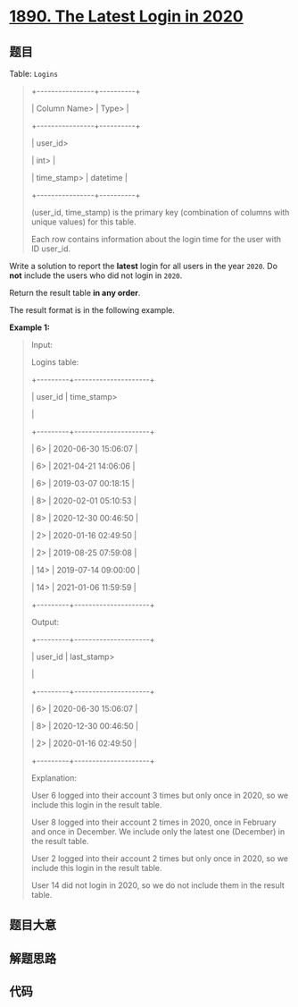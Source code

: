 # [1890. The Latest Login in 2020](https://leetcode.com/problems/the-latest-login-in-2020/)

## 题目

Table: `Logins`

> 
> 
> 
> 
> 
> +----------------+----------+
> 
> | Column Name> 
> | Type> 
>  |
> 
> +----------------+----------+
> 
> | user_id> 
> > 
> | int> 
>   |
> 
> | time_stamp> 
>  | datetime |
> 
> +----------------+----------+
> 
> (user_id, time_stamp) is the primary key (combination of columns with unique values) for this table.
> 
> Each row contains information about the login time for the user with ID user_id.
> 
> 



Write a solution to report the **latest** login for all users in the year
`2020`. Do **not** include the users who did not login in `2020`.

Return the result table **in any order**.

The result format is in the following example.



**Example 1:**

> Input: 
> 
> Logins table:
> 
> +---------+---------------------+
> 
> | user_id | time_stamp> 
> > 
>   |
> 
> +---------+---------------------+
> 
> | 6> 
>    | 2020-06-30 15:06:07 |
> 
> | 6> 
>    | 2021-04-21 14:06:06 |
> 
> | 6> 
>    | 2019-03-07 00:18:15 |
> 
> | 8> 
>    | 2020-02-01 05:10:53 |
> 
> | 8> 
>    | 2020-12-30 00:46:50 |
> 
> | 2> 
>    | 2020-01-16 02:49:50 |
> 
> | 2> 
>    | 2019-08-25 07:59:08 |
> 
> | 14> 
>   | 2019-07-14 09:00:00 |
> 
> | 14> 
>   | 2021-01-06 11:59:59 |
> 
> +---------+---------------------+
> 
> Output: 
> 
> +---------+---------------------+
> 
> | user_id | last_stamp> 
> > 
>   |
> 
> +---------+---------------------+
> 
> | 6> 
>    | 2020-06-30 15:06:07 |
> 
> | 8> 
>    | 2020-12-30 00:46:50 |
> 
> | 2> 
>    | 2020-01-16 02:49:50 |
> 
> +---------+---------------------+
> 
> Explanation: 
> 
> User 6 logged into their account 3 times but only once in 2020, so we include this login in the result table.
> 
> User 8 logged into their account 2 times in 2020, once in February and once in December. We include only the latest one (December) in the result table.
> 
> User 2 logged into their account 2 times but only once in 2020, so we include this login in the result table.
> 
> User 14 did not login in 2020, so we do not include them in the result table.
> 
> 


## 题目大意

## 解题思路

## 代码

```javascript

```


